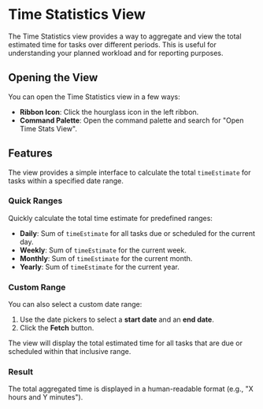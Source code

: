 # Time Statistics View

The Time Statistics view provides a way to aggregate and view the total estimated time for tasks over different periods. This is useful for understanding your planned workload and for reporting purposes.

## Opening the View

You can open the Time Statistics view in a few ways:

- **Ribbon Icon**: Click the hourglass icon in the left ribbon.
- **Command Palette**: Open the command palette and search for "Open Time Stats View".

## Features

The view provides a simple interface to calculate the total `timeEstimate` for tasks within a specified date range.

### Quick Ranges

Quickly calculate the total time estimate for predefined ranges:

- **Daily**: Sum of `timeEstimate` for all tasks due or scheduled for the current day.
- **Weekly**: Sum of `timeEstimate` for the current week.
- **Monthly**: Sum of `timeEstimate` for the current month.
- **Yearly**: Sum of `timeEstimate` for the current year.

### Custom Range

You can also select a custom date range:

1.  Use the date pickers to select a **start date** and an **end date**.
2.  Click the **Fetch** button.

The view will display the total estimated time for all tasks that are due or scheduled within that inclusive range.

### Result

The total aggregated time is displayed in a human-readable format (e.g., "X hours and Y minutes").
